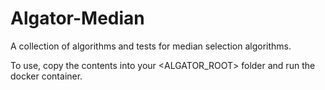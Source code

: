 # Algator-Median

A collection of algorithms and tests for median selection algorithms. 

To use, copy the contents into your <ALGATOR_ROOT> folder and run the docker container.